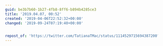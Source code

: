 ```yaml
---
guid: be3b7b60-1b27-4fb8-8ff6-b894b4285ce3
title: '2019.04.07, 00:52'
created: '2019-04-06T22:52:32+00:00'
changed: '2019-09-24T07:19:40+00:00'


repost_of: 'https://twitter.com/TatianaTMac/status/1114529715694387200?s=19'
---
```


